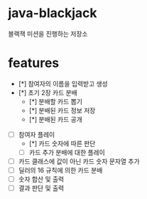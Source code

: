 # java-blackjack
블랙잭 미션을 진행하는 저장소

# features
* [*] 참여자의 이름을 입력받고 생성
* [*] 초기 2장 카드 분배
    * [*] 분배할 카드 뽑기
    * [*] 분배된 카드 정보 저장
    * [*] 분배된 카드 공개
* [ ] 참여자 플레이
    * [*] 카드 숫자에 따른 판단
    * [ ] 카드 추가 분배에 대한 플레이
* [ ] 카드 클래스에 값이 아닌 카드 숫자 문자열 추가
* [ ] 딜러의 16 규칙에 의한 카드 분배
* [ ] 숫자 합산 및 출력
* [ ] 결과 판단 및 출력